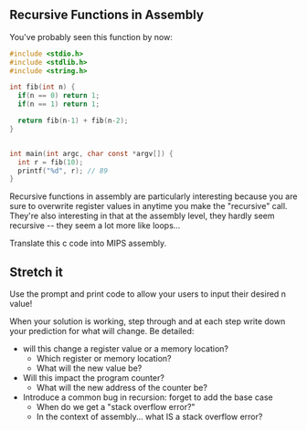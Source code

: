 ## Recursive Functions in Assembly

You've probably seen this function by now:

```c
#include <stdio.h>
#include <stdlib.h>
#include <string.h>

int fib(int n) {
  if(n == 0) return 1;
  if(n == 1) return 1;

  return fib(n-1) + fib(n-2);
}


int main(int argc, char const *argv[]) {
  int r = fib(10);
  printf("%d", r); // 89
}
```

Recursive functions in assembly are particularly interesting because you are sure to overwrite register values in anytime you make the "recursive" call. They're also interesting in that at the assembly level, they hardly seem recursive -- they seem a lot more like loops...

Translate this c code into MIPS assembly.

## Stretch it

Use the prompt and print code to allow your users to input their desired n value!

When your solution is working, step through and at each step write down your prediction for what will change. Be detailed:

* will this change a register value or a memory location?
  * Which register or memory location?
  * What will the new value be?
* Will this impact the program counter?
  * What will the new address of the counter be?
* Introduce a common bug in recursion: forget to add the base case
  * When do we get a "stack overflow error?"
  * In the context of assembly... what IS a stack overflow error?
